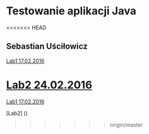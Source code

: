 # Testowanie aplikacji Java
<<<<<<< HEAD
## Sebastian Uściłowicz

[Lab1 17.02.2016](https://github.com/suscilowicz/java-testowanie/tree/master/lab01)

[Lab2 24.02.2016](https://github.com/suscilowicz/java-testowanie/tree/master/lab02)
=======

[Lab1 17.02.2016](https://github.com/suscilowicz/java-testowanie/tree/master/lab01)

[Lab2] ()
>>>>>>> origin/master
